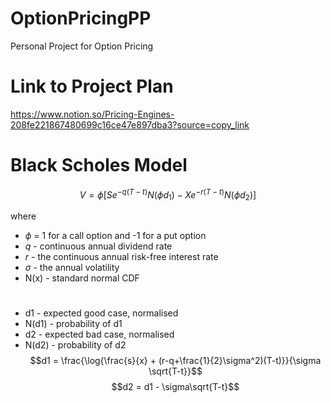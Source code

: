 # OptionPricingPP
Personal Project for Option Pricing

# Link to Project Plan
https://www.notion.so/Pricing-Engines-208fe221867480699c16ce47e897dba3?source=copy_link

# Black Scholes Model
$$V = \phi[Se^{-q(T-t)}N(\phi d_1)-Xe^{-r(T-t)}N(\phi d_2)]$$

where
- $\phi$ = 1 for a call option and -1 for a put option
- $q$ - continuous annual dividend rate
- $r$ - the continuous annual risk-free interest rate
- $\sigma$ - the annual volatility
- N(x) - standard normal CDF
#
- d1 - expected good case, normalised
- N(d1) - probability of d1
- d2 - expected bad case, normalised
- N(d2) - probability of d2
$$d1 = \frac{\log{\frac{s}{x} + (r-q+\frac{1}{2}\sigma^2)(T-t)}}{\sigma \sqrt{T-t}}$$
$$d2 = d1 - \sigma\sqrt{T-t}$$

